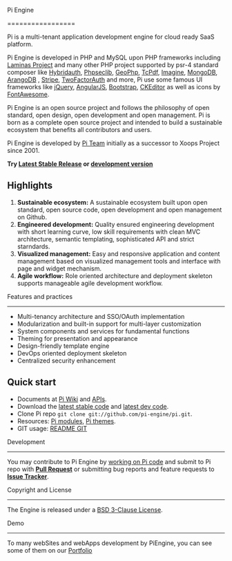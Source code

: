 
Pi Engine

=================

Pi is a multi-tenant application development engine for cloud ready SaaS platform.

Pi Engine is developed in PHP and MySQL upon PHP frameworks including [Laminas Project](https://github.com/laminas) and many other PHP project supported by psr-4 standard composer like [Hybridauth](https://github.com/hybridauth/hybridauth), [Phpseclib](https://github.com/phpseclib/phpseclib), [GeoPhp](https://github.com/phayes/geoPHP), [TcPdf](https://github.com/tecnickcom/tcpdf), [Imagine](https://github.com/avalanche123/Imagine), [MongoDB](https://github.com/mongodb/mongo-php-library), [ArangoDB](https://github.com/arangodb/arangodb-php) , [Stripe](https://github.com/stripe/stripe-php), [TwoFactorAuth](https://github.com/RobThree/TwoFactorAuth) and more, Pi use some famous UI frameworks like [jQuery](https://github.com/jquery/jquery), [AngularJS](https://github.com/angular/angular.js), [Bootstrap](https://github.com/twbs/bootstrap), [CKEditor](https://github.com/ckeditor/ckeditor-dev) as well as icons by [FontAwesome](http://fortawesome.github.io/Font-Awesome/icons/).

Pi Engine is an open source project and follows the philosophy of open standard, open design, open development and open management. Pi is born as a complete open source project and intended to build a sustainable ecosystem that benefits all contributors and users.

Pi Engine is developed by [Pi Team](https://github.com/pi-engine/pi/wiki/Pi-Team) initially as a successor to Xoops Project since 2001.

**Try [Latest Stable Release](https://github.com/pi-engine/pi/releases/latest) or [development version](https://github.com/pi-engine/pi/archive/develop.zip)**


Highlights
-------------
1. **Sustainable ecosystem:** A sustainable ecosystem built upon open standard, open source code, open development and open management on Github.
2. **Engineered development:** Quality ensured engineering development with short learning curve, low skill requirements with clean MVC architecture, semantic templating, sophisticated API and strict starndards.
3. **Visualized management:** Easy and responsive application and content management based on visualized management tools and interface with page and widget mechanism.
4. **Agile workflow:** Role oriented architecture and deployment skeleton supports manageable agile development workflow.


Features and practices

----------------------

* Multi-tenancy architecture and SSO/OAuth implementation
* Modularization and built-in support for multi-layer customization
* System components and services for fundamental functions
* Theming for presentation and appearance
* Design-friendly template engine
* DevOps oriented deployment skeleton
* Centralized security enhancement


Quick start
-----------
* Documents at [Pi Wiki](https://github.com/pi-engine/pi/wiki) and [APIs](http://api.piengine.org).
* Download the [latest stable code](https://github.com/pi-engine/pi/releases/latest) and [latest dev code](https://github.com/pi-engine/pi/zipball/develop).
* Clone Pi repo `git clone git://github.com/pi-engine/pi.git`.
* Resources: [Pi modules](https://github.com/pi-module), [Pi themes](https://github.com/pi-theme).
* GIT usage: [README GIT](README-GIT.md)


Development

----------

You may contribute to Pi Engine by [working on Pi code](https://github.com/pi-engine/pi/blob/develop/doc/README-GIT.md) and submit to Pi repo with **[Pull Request](https://help.github.com/articles/using-pull-requests)** or submitting bug reports and feature requests to **[Issue Tracker](https://github.com/pi-engine/pi/issues)**.


Copyright and License

---------------------

The Engine is released under a [BSD 3-Clause License](https://piengine.org/license.txt).


Demo

-----
To many webSites and webApps development by PiEngine, you can see some of them on our [Portfolio](https://github.com/pi-engine/pi/wiki/Portfolio)
